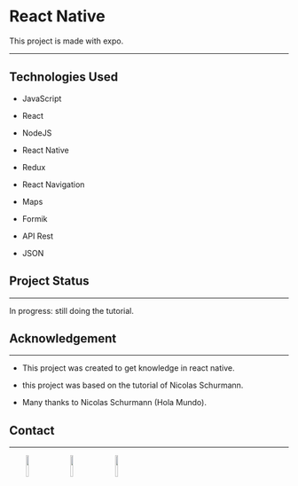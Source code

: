<h1>React Native</h1>
<p>This project is made with expo.</p>
<hr>
<h2>Technologies Used</h2>
<ul>
<li>JavaScript</li>
</ul><ul>
<li>React</li>
</ul><ul>
<li>NodeJS</li>
</ul><ul>
<li>React Native</li>
</ul><ul>
<li>Redux</li>
</ul><ul>
<li>React Navigation</li>
</ul><ul>
<li>Maps</li>
</ul><ul>
<li>Formik</li>
</ul><ul>
<li>API Rest</li>
</ul><ul>
<li>JSON</li>
</ul><h2>Project Status</h2>
<hr><p>In progress: still doing the tutorial.</p><h2>Acknowledgement</h2>
<hr><ul>
<li>This project was created to get knowledge in react native.</li>
</ul><ul>
<li>this project was based on the tutorial of Nicolas Schurmann.</li>
</ul><ul>
<li>Many thanks to Nicolas Schurmann (Hola Mundo).</li>
</ul><h2>Contact</h2>
<hr><p><span style="margin-right: 30px;"></span><a href="https://www.linkedin.com/in/padronjosef/"><img target="_blank" src="https://cdn.jsdelivr.net/gh/devicons/devicon/icons/linkedin/linkedin-original.svg" style="width: 10%;"></a><span style="margin-right: 30px;"></span><a href="https://github.com/padronjosef/"><img target="_blank" src="https://cdn.jsdelivr.net/gh/devicons/devicon/icons/github/github-original.svg" style="width: 10%;"></a><span style="margin-right: 30px;"></span><a href="https://www.facebook.com/padronjosef"><img target="_blank" src="https://cdn.jsdelivr.net/gh/devicons/devicon/icons/facebook/facebook-original.svg" style="width: 10%;"></a></p>